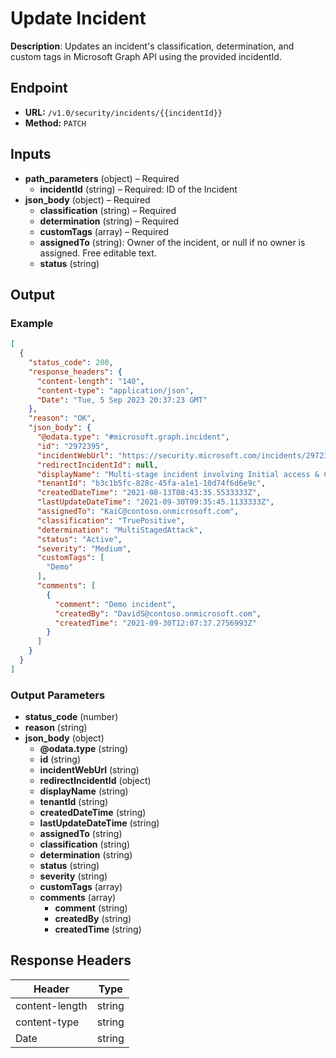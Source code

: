 # Update Incident

**Description**: Updates an incident's classification, determination, and custom tags in Microsoft Graph API using the provided incidentId.

## Endpoint

- **URL:** `/v1.0/security/incidents/{{incidentId}}`
- **Method:** `PATCH`
## Inputs

- **path_parameters** (object) – Required
  - **incidentId** (string) – Required: ID of the Incident
- **json_body** (object) – Required
  - **classification** (string) – Required
  - **determination** (string) – Required
  - **customTags** (array) – Required
  - **assignedTo** (string): Owner of the incident, or null if no owner is assigned. Free editable text.
  - **status** (string)
## Output

### Example

```json
[
  {
    "status_code": 200,
    "response_headers": {
      "content-length": "140",
      "content-type": "application/json",
      "Date": "Tue, 5 Sep 2023 20:37:23 GMT"
    },
    "reason": "OK",
    "json_body": {
      "@odata.type": "#microsoft.graph.incident",
      "id": "2972395",
      "incidentWebUrl": "https://security.microsoft.com/incidents/2972395?tid=12f988bf-16f1-11af-11ab-1d7cd011db47",
      "redirectIncidentId": null,
      "displayName": "Multi-stage incident involving Initial access & Command and control on multiple endpoints reported by multiple sources",
      "tenantId": "b3c1b5fc-828c-45fa-a1e1-10d74f6d6e9c",
      "createdDateTime": "2021-08-13T08:43:35.5533333Z",
      "lastUpdateDateTime": "2021-09-30T09:35:45.1133333Z",
      "assignedTo": "KaiC@contoso.onmicrosoft.com",
      "classification": "TruePositive",
      "determination": "MultiStagedAttack",
      "status": "Active",
      "severity": "Medium",
      "customTags": [
        "Demo"
      ],
      "comments": [
        {
          "comment": "Demo incident",
          "createdBy": "DavidS@contoso.onmicrosoft.com",
          "createdTime": "2021-09-30T12:07:37.2756993Z"
        }
      ]
    }
  }
]
```
### Output Parameters

- **status_code** (number)
- **reason** (string)
- **json_body** (object)
  - **@odata.type** (string)
  - **id** (string)
  - **incidentWebUrl** (string)
  - **redirectIncidentId** (object)
  - **displayName** (string)
  - **tenantId** (string)
  - **createdDateTime** (string)
  - **lastUpdateDateTime** (string)
  - **assignedTo** (string)
  - **classification** (string)
  - **determination** (string)
  - **status** (string)
  - **severity** (string)
  - **customTags** (array)
  - **comments** (array)
    - **comment** (string)
    - **createdBy** (string)
    - **createdTime** (string)
## Response Headers

| Header | Type |
|--------|------|
| content-length | string |
| content-type | string |
| Date | string |